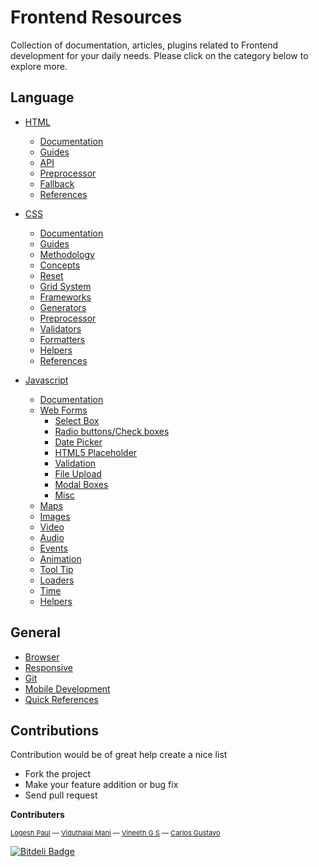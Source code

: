 # Frontend Resources
Collection of documentation, articles, plugins related to Frontend development for your daily needs. Please click on the category below to explore more.

## Language

- [HTML](https://github.com/logeshpaul/FrontEnd-Development-Resources/tree/master/HTML)
	- [Documentation](https://github.com/logeshpaul/FrontEnd-Development-Resources/tree/master/HTML#documentation)
	- [Guides](https://github.com/logeshpaul/FrontEnd-Development-Resources/tree/master/HTML#guides)
	- [API](https://github.com/logeshpaul/FrontEnd-Development-Resources/tree/master/HTML#api)
	- [Preprocessor](https://github.com/logeshpaul/FrontEnd-Development-Resources/tree/master/HTML#preprocessor)
	- [Fallback](https://github.com/logeshpaul/FrontEnd-Development-Resources/tree/master/HTML#fallback)
	- [References](https://github.com/logeshpaul/FrontEnd-Development-Resources/tree/master/HTML#references)


- [CSS](https://github.com/logeshpaul/FrontEnd-Development-Resources/tree/master/CSS)
	- [Documentation](https://github.com/logeshpaul/FrontEnd-Development-Resources/tree/master/CSS#documentation)
	- [Guides](https://github.com/logeshpaul/FrontEnd-Development-Resources/tree/master/CSS#guides)
	- [Methodology](https://github.com/logeshpaul/FrontEnd-Development-Resources/tree/master/CSS#methodology)
	- [Concepts](https://github.com/logeshpaul/FrontEnd-Development-Resources/tree/master/CSS#concepts)
	- [Reset](https://github.com/logeshpaul/FrontEnd-Development-Resources/tree/master/CSS#reset)
	- [Grid System](https://github.com/logeshpaul/FrontEnd-Development-Resources/tree/master/CSS#grid-system)
	- [Frameworks](https://github.com/logeshpaul/FrontEnd-Development-Resources/tree/master/CSS#frameworks)
	- [Generators](https://github.com/logeshpaul/FrontEnd-Development-Resources/tree/master/CSS#generators)
	- [Preprocessor](https://github.com/logeshpaul/FrontEnd-Development-Resources/tree/master/CSS#preprocessor)
	- [Validators](https://github.com/logeshpaul/FrontEnd-Development-Resources/tree/master/CSS#validators)
	- [Formatters](https://github.com/logeshpaul/FrontEnd-Development-Resources/tree/master/CSS#formatters)
	- [Helpers](https://github.com/logeshpaul/FrontEnd-Development-Resources/tree/master/CSS#helpers)
	- [References](https://github.com/logeshpaul/FrontEnd-Development-Resources/tree/master/CSS#references)

- [Javascript](https://github.com/logeshpaul/FrontEnd-Development-Resources/tree/master/Javascript)
	- [Documentation](https://github.com/logeshpaul/FrontEnd-Development-Resources/tree/master/Javascript#documentation)
	- [Web Forms](https://github.com/logeshpaul/FrontEnd-Development-Resources/tree/master/Javascript#web-forms)
		- [Select Box](https://github.com/logeshpaul/FrontEnd-Development-Resources/tree/master/Javascript#select-box)
		- [Radio buttons/Check boxes](https://github.com/logeshpaul/FrontEnd-Development-Resources/tree/master/Javascript#radio-buttonscheck-boxes)
		- [Date Picker](https://github.com/logeshpaul/FrontEnd-Development-Resources/tree/master/Javascript#date-picker)
		- [HTML5 Placeholder](https://github.com/logeshpaul/FrontEnd-Development-Resources/tree/master/Javascript#html5-placeholder)
		- [Validation](https://github.com/logeshpaul/FrontEnd-Development-Resources/tree/master/Javascript#validation)
		- [File Upload](https://github.com/logeshpaul/FrontEnd-Development-Resources/tree/master/Javascript#file-upload)
		- [Modal Boxes](https://github.com/logeshpaul/FrontEnd-Development-Resources/tree/master/Javascript#modal-boxes)
		- [Misc](https://github.com/logeshpaul/FrontEnd-Development-Resources/tree/master/Javascript#misc)
	- [Maps](https://github.com/logeshpaul/FrontEnd-Development-Resources/tree/master/Javascript#maps)
	- [Images](https://github.com/logeshpaul/FrontEnd-Development-Resources/tree/master/Javascript#images)
	- [Video](https://github.com/logeshpaul/FrontEnd-Development-Resources/tree/master/Javascript#video)
	- [Audio](https://github.com/logeshpaul/FrontEnd-Development-Resources/tree/master/Javascript#audio)
	- [Events](https://github.com/logeshpaul/FrontEnd-Development-Resources/tree/master/Javascript#events)
	- [Animation](https://github.com/logeshpaul/FrontEnd-Development-Resources/tree/master/Javascript#animation)
	- [Tool Tip](https://github.com/logeshpaul/FrontEnd-Development-Resources/tree/master/Javascript#tool-tip)
	- [Loaders](https://github.com/logeshpaul/FrontEnd-Development-Resources/tree/master/Javascript#loaders)
	- [Time](https://github.com/logeshpaul/FrontEnd-Development-Resources/tree/master/Javascript#time)
	- [Helpers](https://github.com/logeshpaul/FrontEnd-Development-Resources/tree/master/Javascript#helpers)

## General

- [Browser](https://github.com/logeshpaul/FrontEnd-Development-Resources/tree/master/Browser)
- [Responsive](https://github.com/logeshpaul/FrontEnd-Development-Resources/tree/master/Responsive)
- [Git](https://github.com/logeshpaul/FrontEnd-Development-Resources/tree/master/Git)
- [Mobile Development](https://github.com/logeshpaul/FrontEnd-Development-Resources/tree/master//Mobile-Development)
- [Quick References](https://github.com/logeshpaul/FrontEnd-Development-Resources/tree/master/Quick-References)


## Contributions
Contribution would be of great help create a nice list

* Fork the project
* Make your feature addition or bug fix
* Send pull request

**Contributers**

<p style="font-size: 11px;"><a href="http:/www.twitter.com/logeshpaul">Logesh Paul</a> — <a href="http:/www.twitter.com/viduthalai1947">Viduthalai Mani</a> — <a href="http://twitter.com/gsvineeth">Vineeth G S</a> — <a href=
"http://twitter.com/froskie">Carlos Gustavo</a><br></p>


[![Bitdeli Badge](https://d2weczhvl823v0.cloudfront.net/logeshpaul/frontend-development-resources/trend.png)](https://bitdeli.com/free "Bitdeli Badge")

